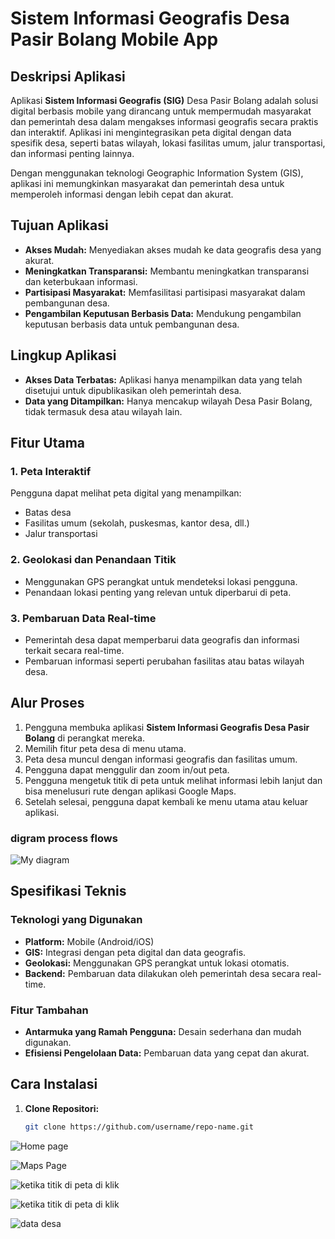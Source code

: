 # Sistem Informasi Geografis Desa Pasir Bolang Mobile App

## Deskripsi Aplikasi

Aplikasi **Sistem Informasi Geografis (SIG)** Desa Pasir Bolang adalah solusi digital berbasis mobile yang dirancang untuk mempermudah masyarakat dan pemerintah desa dalam mengakses informasi geografis secara praktis dan interaktif. Aplikasi ini mengintegrasikan peta digital dengan data spesifik desa, seperti batas wilayah, lokasi fasilitas umum, jalur transportasi, dan informasi penting lainnya.

Dengan menggunakan teknologi Geographic Information System (GIS), aplikasi ini memungkinkan masyarakat dan pemerintah desa untuk memperoleh informasi dengan lebih cepat dan akurat.

## Tujuan Aplikasi

- **Akses Mudah:** Menyediakan akses mudah ke data geografis desa yang akurat.
- **Meningkatkan Transparansi:** Membantu meningkatkan transparansi dan keterbukaan informasi.
- **Partisipasi Masyarakat:** Memfasilitasi partisipasi masyarakat dalam pembangunan desa.
- **Pengambilan Keputusan Berbasis Data:** Mendukung pengambilan keputusan berbasis data untuk pembangunan desa.

## Lingkup Aplikasi

- **Akses Data Terbatas:** Aplikasi hanya menampilkan data yang telah disetujui untuk dipublikasikan oleh pemerintah desa.
- **Data yang Ditampilkan:** Hanya mencakup wilayah Desa Pasir Bolang, tidak termasuk desa atau wilayah lain.

## Fitur Utama

### 1. Peta Interaktif

Pengguna dapat melihat peta digital yang menampilkan:

- Batas desa
- Fasilitas umum (sekolah, puskesmas, kantor desa, dll.)
- Jalur transportasi

### 2. Geolokasi dan Penandaan Titik

- Menggunakan GPS perangkat untuk mendeteksi lokasi pengguna.
- Penandaan lokasi penting yang relevan untuk diperbarui di peta.

### 3. Pembaruan Data Real-time

- Pemerintah desa dapat memperbarui data geografis dan informasi terkait secara real-time.
- Pembaruan informasi seperti perubahan fasilitas atau batas wilayah desa.

## Alur Proses

1. Pengguna membuka aplikasi **Sistem Informasi Geografis Desa Pasir Bolang** di perangkat mereka.
2. Memilih fitur peta desa di menu utama.
3. Peta desa muncul dengan informasi geografis dan fasilitas umum.
4. Pengguna dapat menggulir dan zoom in/out peta.
5. Pengguna mengetuk titik di peta untuk melihat informasi lebih lanjut dan bisa menelusuri rute dengan aplikasi Google Maps.
6. Setelah selesai, pengguna dapat kembali ke menu utama atau keluar aplikasi.

### digram process flows

![My diagram](assets/images/diagram.png)

## Spesifikasi Teknis

### Teknologi yang Digunakan

- **Platform:** Mobile (Android/iOS)
- **GIS:** Integrasi dengan peta digital dan data geografis.
- **Geolokasi:** Menggunakan GPS perangkat untuk lokasi otomatis.
- **Backend:** Pembaruan data dilakukan oleh pemerintah desa secara real-time.

### Fitur Tambahan

- **Antarmuka yang Ramah Pengguna:** Desain sederhana dan mudah digunakan.
- **Efisiensi Pengelolaan Data:** Pembaruan data yang cepat dan akurat.

## Cara Instalasi

1. **Clone Repositori:**
   ```bash
   git clone https://github.com/username/repo-name.git
   ```

![Home page](image.png)

![Maps Page](image-1.png)

![ketika titik di peta di klik](image-2.png)

![ketika titik di peta di klik](image-3.png)

![data desa](image-4.png)
